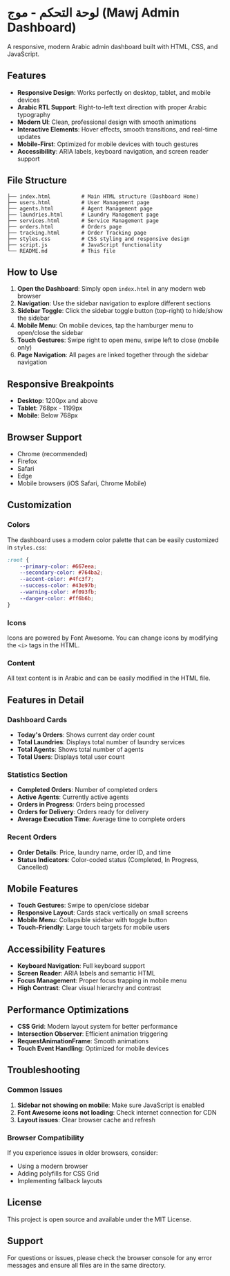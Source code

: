 # لوحة التحكم - موج (Mawj Admin Dashboard)

A responsive, modern Arabic admin dashboard built with HTML, CSS, and JavaScript.

## Features

- **Responsive Design**: Works perfectly on desktop, tablet, and mobile devices
- **Arabic RTL Support**: Right-to-left text direction with proper Arabic typography
- **Modern UI**: Clean, professional design with smooth animations
- **Interactive Elements**: Hover effects, smooth transitions, and real-time updates
- **Mobile-First**: Optimized for mobile devices with touch gestures
- **Accessibility**: ARIA labels, keyboard navigation, and screen reader support

## File Structure

```
├── index.html          # Main HTML structure (Dashboard Home)
├── users.html          # User Management page
├── agents.html         # Agent Management page
├── laundries.html      # Laundry Management page
├── services.html       # Service Management page
├── orders.html         # Orders page
├── tracking.html       # Order Tracking page
├── styles.css          # CSS styling and responsive design
├── script.js           # JavaScript functionality
└── README.md           # This file
```

## How to Use

1. **Open the Dashboard**: Simply open `index.html` in any modern web browser
2. **Navigation**: Use the sidebar navigation to explore different sections
3. **Sidebar Toggle**: Click the sidebar toggle button (top-right) to hide/show the sidebar
4. **Mobile Menu**: On mobile devices, tap the hamburger menu to open/close the sidebar
5. **Touch Gestures**: Swipe right to open menu, swipe left to close (mobile only)
6. **Page Navigation**: All pages are linked together through the sidebar navigation

## Responsive Breakpoints

- **Desktop**: 1200px and above
- **Tablet**: 768px - 1199px
- **Mobile**: Below 768px

## Browser Support

- Chrome (recommended)
- Firefox
- Safari
- Edge
- Mobile browsers (iOS Safari, Chrome Mobile)

## Customization

### Colors
The dashboard uses a modern color palette that can be easily customized in `styles.css`:

```css
:root {
    --primary-color: #667eea;
    --secondary-color: #764ba2;
    --accent-color: #4fc3f7;
    --success-color: #43e97b;
    --warning-color: #f093fb;
    --danger-color: #ff6b6b;
}
```

### Icons
Icons are powered by Font Awesome. You can change icons by modifying the `<i>` tags in the HTML.

### Content
All text content is in Arabic and can be easily modified in the HTML file.

## Features in Detail

### Dashboard Cards
- **Today's Orders**: Shows current day order count
- **Total Laundries**: Displays total number of laundry services
- **Total Agents**: Shows total number of agents
- **Total Users**: Displays total user count

### Statistics Section
- **Completed Orders**: Number of completed orders
- **Active Agents**: Currently active agents
- **Orders in Progress**: Orders being processed
- **Orders for Delivery**: Orders ready for delivery
- **Average Execution Time**: Average time to complete orders

### Recent Orders
- **Order Details**: Price, laundry name, order ID, and time
- **Status Indicators**: Color-coded status (Completed, In Progress, Cancelled)

## Mobile Features

- **Touch Gestures**: Swipe to open/close sidebar
- **Responsive Layout**: Cards stack vertically on small screens
- **Mobile Menu**: Collapsible sidebar with toggle button
- **Touch-Friendly**: Large touch targets for mobile users

## Accessibility Features

- **Keyboard Navigation**: Full keyboard support
- **Screen Reader**: ARIA labels and semantic HTML
- **Focus Management**: Proper focus trapping in mobile menu
- **High Contrast**: Clear visual hierarchy and contrast

## Performance Optimizations

- **CSS Grid**: Modern layout system for better performance
- **Intersection Observer**: Efficient animation triggering
- **RequestAnimationFrame**: Smooth animations
- **Touch Event Handling**: Optimized for mobile devices

## Troubleshooting

### Common Issues

1. **Sidebar not showing on mobile**: Make sure JavaScript is enabled
2. **Font Awesome icons not loading**: Check internet connection for CDN
3. **Layout issues**: Clear browser cache and refresh

### Browser Compatibility

If you experience issues in older browsers, consider:
- Using a modern browser
- Adding polyfills for CSS Grid
- Implementing fallback layouts

## License

This project is open source and available under the MIT License.

## Support

For questions or issues, please check the browser console for any error messages and ensure all files are in the same directory.
